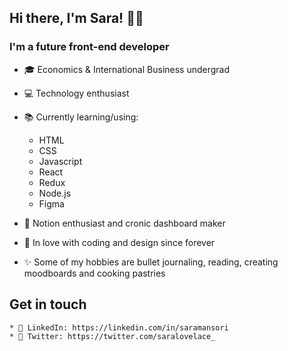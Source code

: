## Hi there, I'm Sara! 👋🏼

### I'm a future front-end developer

-   🎓 Economics & International Business undergrad
-   💻 Technology enthusiast
-   📚 Currently learning/using:

    -   HTML
    -   CSS
    -   Javascript
    -   React
    -   Redux
    -   Node.js
    -   Figma

-   💖 Notion enthusiast and cronic dashboard maker
-   🌻 In love with coding and design since forever
-   ✨ Some of my hobbies are bullet journaling, reading, creating moodboards and cooking pastries

## Get in touch

    * 🔗 LinkedIn: https://linkedin.com/in/saramansori
    * 🔗 Twitter: https://twitter.com/saralovelace_

<!--
**SaraMansori/SaraMansori** is a ✨ _special_  repository because its `README.md` (this file) appears on your GitHub profile.
